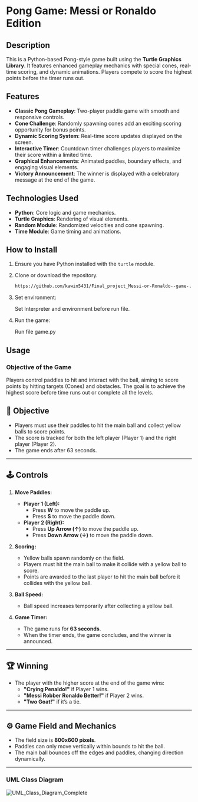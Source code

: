 # **Pong Game: Messi or Ronaldo Edition**

## **Description**
This is a Python-based Pong-style game built using the **Turtle Graphics Library**. It features enhanced gameplay mechanics with special cones, real-time scoring, and dynamic animations. Players compete to score the highest points before the timer runs out.

## **Features**
- **Classic Pong Gameplay**: Two-player paddle game with smooth and responsive controls.
- **Cone Challenge**: Randomly spawning cones add an exciting scoring opportunity for bonus points.
- **Dynamic Scoring System**: Real-time score updates displayed on the screen.
- **Interactive Timer**: Countdown timer challenges players to maximize their score within a limited time.
- **Graphical Enhancements**: Animated paddles, boundary effects, and engaging visual elements.
- **Victory Announcement**: The winner is displayed with a celebratory message at the end of the game.

## **Technologies Used**
- **Python**: Core logic and game mechanics.
- **Turtle Graphics**: Rendering of visual elements.
- **Random Module**: Randomized velocities and cone spawning.
- **Time Module**: Game timing and animations.

## **How to Install**
1. Ensure you have Python installed with the `turtle` module.
2. Clone or download the repository.
   ```bash
   https://github.com/kawin5431/Final_project_Messi-or-Ronaldo--game-.git
   ```
3. Set environment:
   
      Set Interpreter and environment before run file.    
   
3. Run the game:

      Run file game.py

## Usage

### Objective of the Game
Players control paddles to hit and interact with the ball, aiming to score points by hitting targets (Cones) and obstacles. The goal is to achieve the highest score before time runs out or complete all the levels.

## 🎯 Objective
- Players must use their paddles to hit the main ball and collect yellow balls to score points.
- The score is tracked for both the left player (Player 1) and the right player (Player 2).
- The game ends after 63 seconds.

---

## 🕹️ Controls
1. **Move Paddles:**
   - **Player 1 (Left):**
     - Press **W** to move the paddle up.
     - Press **S** to move the paddle down.
   - **Player 2 (Right):**
     - Press **Up Arrow (↑)** to move the paddle up.
     - Press **Down Arrow (↓)** to move the paddle down.

2. **Scoring:**
   - Yellow balls spawn randomly on the field.
   - Players must hit the main ball to make it collide with a yellow ball to score.
   - Points are awarded to the last player to hit the main ball before it collides with the yellow ball.

3. **Ball Speed:**
   - Ball speed increases temporarily after collecting a yellow ball.

4. **Game Timer:**
   - The game runs for **63 seconds**.
   - When the timer ends, the game concludes, and the winner is announced.

---

## 🏆 Winning
- The player with the higher score at the end of the game wins:
  - **"Crying Penaldo!"** if Player 1 wins.
  - **"Messi Robber Ronaldo Better!"** if Player 2 wins.
  - **"Two Goat!"** if it’s a tie.

---

## ⚙️ Game Field and Mechanics
- The field size is **800x600 pixels**.
- Paddles can only move vertically within bounds to hit the ball.
- The main ball bounces off the edges and paddles, changing direction dynamically.

---

### UML Class Diagram
![UML_Class_Diagram_Complete](https://github.com/user-attachments/assets/98ce8993-7646-4042-87be-e539d54467bd)






